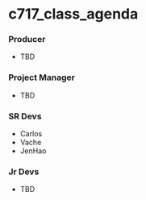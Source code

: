 # c717_class_agenda

### Producer
- TBD

### Project Manager
- TBD

### SR Devs
- Carlos
- Vache
- JenHao

### Jr Devs
- TBD
